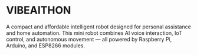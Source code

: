 # VIBEAITHON
A compact and affordable intelligent robot designed for personal assistance and home automation. This mini robot combines AI voice interaction, IoT control, and autonomous movement — all powered by Raspberry Pi, Arduino, and ESP8266 modules.
